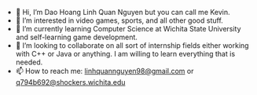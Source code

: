 - 👋 Hi, I’m Dao Hoang Linh Quan Nguyen but you can call me Kevin.
- 👀 I’m interested in video games, sports, and all other good stuff.
- 🌱 I’m currently learning Computer Science at Wichita State University and self-learning game development.
- 💞️ I’m looking to collaborate on all sort of internship fields either working with C++ or Java or anything. I am willing to learn everything that is needed.
- 📫 How to reach me:
      linhquannguyen98@gmail.com or
      q794b692@shockers.wichita.edu

<!---
linhquannguyen98/linhquannguyen98 is a ✨ special ✨ repository because its `README.md` (this file) appears on your GitHub profile.
You can click the Preview link to take a look at your changes.
--->
